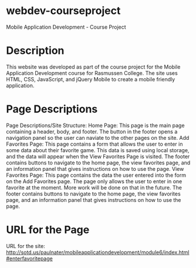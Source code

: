# webdev-courseproject
Mobile Application Development - Course Project
# Description
This website was developed as part of the course project for the Mobile Application Development course for Rasmussen College. The site uses HTML, CSS, JavaScript, and jQuery Mobile to create a mobile friendly application.
# Page Descriptions
Page Descriptions/Site Structure:
  Home Page: This page is the main page containing a header, body, and footer. The button in the footer opens a navigation panel so the user can naviate to the other pages on the site.
  Add Favorites Page: This page contains a form that allows the user to enter in some data about their favorite game. This data is saved using local storage, and the data will appear when the View Favorites Page is visited. The footer contains buttons to navigate to the home page, the view favorites page, and an information panel that gives instructions on how to use the page.
  View Favorites Page: This page contains the data the user entered into the form on the Add Favorites page. The page only allows the user to enter in one favorite at the moment. More work will be done on that in the future. The footer contains buttons to navigate to the home page, the view favorites page, and an information panel that gives instructions on how to use the page.
# URL for the Page
URL for the site: http://sotd.us/paulnater/mobileapplicationdevelopment/module6/index.html#enterfavoritepage
